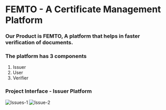 # **FEMTO** - A Certificate Management Platform
### Our Product is **FEMTO**, A platform that helps in faster verification of documents.
### The platform has 3 components
  1. Issuer
  2. User
  3. Verifier
### Project Interface - Issuer Platform
![Issues-1](https://user-images.githubusercontent.com/56193559/183245740-664398ad-2251-4e2f-a301-6fe9d848a4a3.jpeg)
![Issue-2](https://user-images.githubusercontent.com/56193559/183245743-cb6ff978-ebd0-4a4f-82ee-8c17adb5790a.jpeg)
